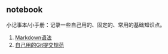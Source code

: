 ## notebook
小记事本/小手册：记录一些自己用的、固定的、常用的基础知识点。

1. [Markdown语法](Markdown语法.txt)
2. [自己用的Git提交规范](自己用的Git提交规范.md)

